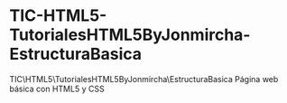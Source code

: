 # TIC-HTML5-TutorialesHTML5ByJonmircha-EstructuraBasica
TIC\HTML5\TutorialesHTML5ByJonmircha\EstructuraBasica
Página web básica con HTML5 y CSS
